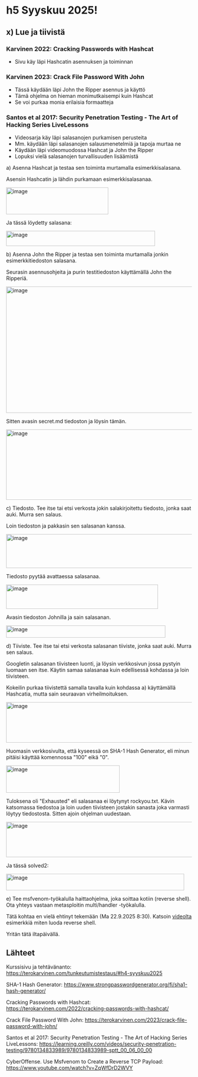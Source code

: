 # h5 Syyskuu 2025!

## x) Lue ja tiivistä

### Karvinen 2022: Cracking Passwords with Hashcat

- Sivu käy läpi Hashcatin asennuksen ja toiminnan

### Karvinen 2023: Crack File Password With John

- Tässä käydään läpi John the Ripper asennus ja käyttö
- Tämä ohjelma on hieman monimutkaisempi kuin Hashcat
- Se voi purkaa monia erilaisia formaatteja

### Santos et al 2017: Security Penetration Testing - The Art of Hacking Series LiveLessons

- Videosarja käy läpi salasanojen purkamisen perusteita
- Mm. käydään läpi salasanojen salausmenetelmiä ja tapoja murtaa ne
- Käydään läpi videomuodossa Hashcat ja John the Ripper
- Lopuksi vielä salasanojen turvallisuuden lisäämistä

a) Asenna Hashcat ja testaa sen toiminta murtamalla esimerkkisalasana.

Asensin Hashcatin ja lähdin purkamaan esimerkkisalasanaa. 

<img width="277" height="73" alt="image" src="https://github.com/user-attachments/assets/80cd0487-5e9c-4f2b-9c5b-4edae8276f23" />

Ja tässä löydetty salasana:

<img width="404" height="41" alt="image" src="https://github.com/user-attachments/assets/67408816-4166-4589-bda8-44867300f2d1" />

b) Asenna John the Ripper ja testaa sen toiminta murtamalla jonkin esimerkkitiedoston salasana.

Seurasin asennusohjeita ja purin testitiedoston käyttämällä John the Ripperiä.

<img width="1040" height="343" alt="image" src="https://github.com/user-attachments/assets/825bbab4-be0a-4a60-9804-65e50caa6586" />

Sitten avasin secret.md tiedoston ja löysin tämän.

<img width="747" height="191" alt="image" src="https://github.com/user-attachments/assets/6862f72c-55a8-4e31-bb1a-f6a3a2c714f9" />

c) Tiedosto. Tee itse tai etsi verkosta jokin salakirjoitettu tiedosto, jonka saat auki. Murra sen salaus.

Loin tiedoston ja pakkasin sen salasanan kanssa.

<img width="511" height="92" alt="image" src="https://github.com/user-attachments/assets/88759434-fd08-4d5f-a596-3ca0ecb5d8d3" />

Tiedosto pyytää avattaessa salasanaa.

<img width="412" height="66" alt="image" src="https://github.com/user-attachments/assets/4972e93b-dec6-473c-9951-c51dee5ae312" />

Avasin tiedoston Johnilla ja sain salasanan.

<img width="432" height="33" alt="image" src="https://github.com/user-attachments/assets/ceb1bd5e-2d13-4bd0-9fe5-7c9b77d5a827" />

d) Tiiviste. Tee itse tai etsi verkosta salasanan tiiviste, jonka saat auki. Murra sen salaus.

Googletin salasanan tiivisteen luonti, ja löysin verkkosivun jossa pystyin luomaan sen itse. Käytin samaa salasanaa kuin edellisessä kohdassa ja loin tiivisteen.

Kokeilin purkaa tiivistettä samalla tavalla kuin kohdassa a) käyttämällä Hashcatia, mutta sain seuraavan virheilmoituksen.

<img width="785" height="110" alt="image" src="https://github.com/user-attachments/assets/70ee3c6c-8cf1-444b-af3d-29318406966a" />

Huomasin verkkosivulta, että kyseessä on SHA-1 Hash Generator, eli minun pitäisi käyttää komennossa "100" eikä "0".

<img width="308" height="74" alt="image" src="https://github.com/user-attachments/assets/affe4d74-c1c3-4cb8-a0a8-9b85f5550b59" />

Tuloksena oli "Exhausted" eli salasanaa ei löytynyt rockyou.txt. Kävin katsomassa tiedostoa ja loin uuden tiivisteen jostakin sanasta joka varmasti löytyy tiedostosta. Sitten ajoin ohjelman uudestaan.

<img width="616" height="96" alt="image" src="https://github.com/user-attachments/assets/ab519d5b-e6bb-4a77-aaaa-45b6d8c9bf7f" />

Ja tässä solved2:

<img width="483" height="45" alt="image" src="https://github.com/user-attachments/assets/4c4e91b3-0a76-4420-8cdc-89732ac24399" />

e) Tee msfvenom-työkalulla haittaohjelma, joka soittaa kotiin (reverse shell). Ota yhteys vastaan metasploitin multi/handler -työkalulla.

Tätä kohtaa en vielä ehtinyt tekemään (Ma 22.9.2025 8:30). Katsoin [videolta](https://www.youtube.com/watch?v=ZqWfDrD2WVY) esimerkkiä miten luoda reverse shell.

Yritän tätä iltapäivällä.

## Lähteet

Kurssisivu ja tehtävänanto: https://terokarvinen.com/tunkeutumistestaus/#h4-syyskuu2025

SHA-1 Hash Generator: https://www.strongpasswordgenerator.org/fi/sha1-hash-generator/

Cracking Passwords with Hashcat: https://terokarvinen.com/2022/cracking-passwords-with-hashcat/

Crack File Password With John: https://terokarvinen.com/2023/crack-file-password-with-john/

Santos et al 2017: Security Penetration Testing - The Art of Hacking Series LiveLessons: https://learning.oreilly.com/videos/security-penetration-testing/9780134833989/9780134833989-sptt_00_06_00_00

CyberOffense. Use Msfvenom to Create a Reverse TCP Payload: https://www.youtube.com/watch?v=ZqWfDrD2WVY

